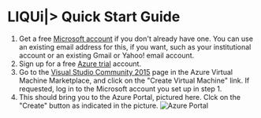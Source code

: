 # LIQUi|> Quick Start Guide

1. Get a free [Microsoft account](http://windows.microsoft.com/en-US/windows-live/sign-up-create-account-how) if you don't already have one. You can use an existing email address for this, if you want, such as your institutional account or an existing Gmail or Yahoo! email account.
2. Sign up for a free [Azure trial](https://azure.microsoft.com/en-us/pricing/free-trial/) account.
3. Go to the [Visual Studio Community 2015](http://azure.microsoft.com/en-us/marketplace/partners/microsoft/visualstudiocommunity2015withazuresdk27onwindowsserver2012r2/) page in the Azure Virtual Machine Marketplace, and click on the "Create Virtual Machine" link. If requested, log in to the Microsoft account you set up in step 1.
4. This should bring you to the Azure Portal, pictured here. Clck on the "Create" button as indicated in the picture.
![Azure Portal](/img/CreateVM)
